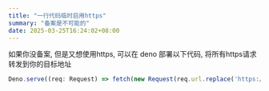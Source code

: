 ```yaml
---
title: "一行代码临时启用https"
summary: "备案是不可能的"
date: 2025-03-25T16:24:02+08:00
---
```


如果你没备案, 但是又想使用https, 可以在 deno 部署以下代码, 将所有https请求转发到你的目标地址

```typescript
Deno.serve((req: Request) => fetch(new Request(req.url.replace('https://example.com', 'http://127.0.0.1:8080'), req)));
```